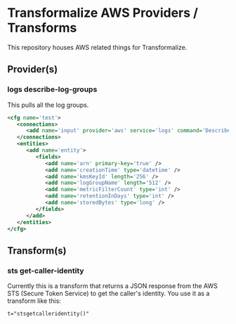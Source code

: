 # Transformalize AWS Providers / Transforms

This repository houses AWS related things for Transformalize.

## Provider(s)

### logs describe-log-groups

This pulls all the log groups.

```xml
<cfg name='test'>
   <connections>
      <add name='input' provider='aws' service='logs' command='DescribeLogGroups' />
   </connections>
   <entities>
      <add name='entity'>
         <fields>
            <add name='arn' primary-key='true' />
            <add name='creationTime' type='datetime' />
            <add name='kmsKeyId' length='256' />
            <add name='logGroupName' length='512' />
            <add name='metricFilterCount' type='int' />
            <add name='retentionInDays' type='int' />
            <add name='storedBytes' type='long' />
         </fields>
      </add>
   </entities>
</cfg>
```

## Transform(s)

### sts get-caller-identity

Currently this is a transform that returns 
a JSON response from the AWS STS (Secure Token Service) 
to get the caller's identity.  You use it as a transform like this:

`t="stsgetcalleridentity()"`
